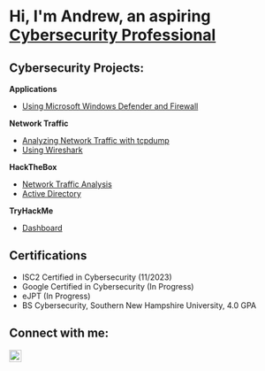 # Hi, I'm Andrew, an aspiring [Cybersecurity Professional](https://www.linkedin.com/in/andrew-melson-6b52673a/)

## Cybersecurity Projects:

**Applications**

- [Using Microsoft Windows Defender and Firewall](https://github.com/anmelson/WindowsDefenderandFirewall)

**Network Traffic**
- [Analyzing Network Traffic with tcpdump](https://github.com/anmelson/tcpdumpTrafficAnalysis)
- [Using Wireshark](https://github.com/anmelson/UsingWireshark)

**HackTheBox**
- [Network Traffic Analysis](https://github.com/joshmadakor1/Sentinel-Lab)
- [Active Directory](https://github.com/joshmadakor1/Jwipe.PowerShell)

**TryHackMe**
- [Dashboard](https://github.com/joshmadakor1/EncrypterPOC)

## Certifications

- ISC2 Certified in Cybersecurity (11/2023)
- Google Certified in Cybersecurity (In Progress)
- eJPT (In Progress)
- BS Cybersecurity, Southern New Hampshire University, 4.0 GPA

## Connect with me:

<a href="https://www.linkedin.com/in/andrew-melson-6b52673a/">
    <img src="https://cdn.jsdelivr.net/npm/simple-icons@v3/icons/linkedin.svg" width="22" height="22" alt="AndrewMelson | LinkedIn">
</a>
